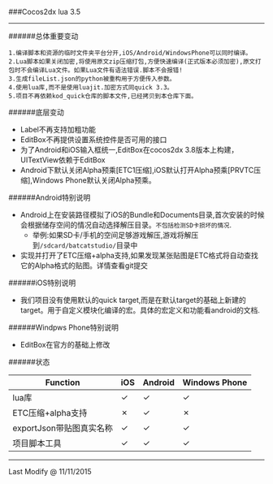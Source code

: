 ###Cocos2dx lua 3.5

---
######总体重要变动

    1.编译脚本和资源的临时文件夹平台分开,iOS/Android/WindowsPhone可以同时编译。
    2.Lua脚本如果关闭加密,将使用原文zip压缩打包,方便快速编译(正式版本必须加密),原文打包时不会编译Lua文件。如果Lua文件有语法错误.脚本不会报错!
    3.生成fileList.json的python被重构用于方便传入参数。
    4.使用lua库,而不是使用luajit.加密方式同quick 3.3。
    5.项目不再依赖kod_quick仓库的脚本文件,已经拷贝到本仓库下面。

######底层变动

* Label不再支持加粗功能
* EditBox不再提供设置系统控件是否可用的接口
* 为了Android和iOS输入框统一,EditBox在cocos2dx 3.8版本上构建，UITextView依赖于EditBox
* Android下默认关闭Alpha预乘[ETC1压缩],iOS默认打开Alpha预乘[PRVTC压缩],Windows Phone默认关闭Alpha预乘。

######Android特别说明

* Android上在安装路径模拟了iOS的Bundle和Documents目录,首次安装的时候会根据储存空间的情况自动选择解压目录。`不包括检测SD卡损坏的情况`.
    * 举例:如果SD卡/手机的空间足够游戏解压,游戏将解压到`/sdcard/batcatstudio/`目录中
* 实现并打开了ETC压缩+alpha支持,如果发现某张贴图是ETC格式将自动查找它的Alpha格式的贴图。详情查看git提交

######iOS特别说明

* 我们项目没有使用默认的quick target,而是在默认target的基础上新建的target。用于自定义模块化编译的宏。具体的宏定义和功能看android的文档.

######Windpws Phone特别说明
* EditBox在官方的基础上修改

######状态

|  Function  | iOS          | Android       | Windows Phone |
|------------| ------------ | ------------- | ------------- |
|    lua库   | ✓            |✓              | ✓				|
|ETC压缩+alpha支持| ✗        | ✓             | ✗ 			|
|exportJson带贴图真实名称| ✓  | ✓             | ✓			|
|项目脚本工具  | ✓            | ✓             | ✓			|


---
Last Modify @ 11/11/2015